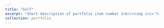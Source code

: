 ```yaml
---
title: "Golf"
excerpt: "Short description of portfolio item number 1<br/><img src='fangdi2009/mypage/images/golf1.jpg'>"
collection: portfolio
---
```

